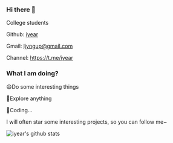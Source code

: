 ### Hi there 👋

College students

Github: [iyear](https://github.com/iyear)

Gmail: ljyngup@gmail.com

Channel: https://t.me/iyear

### What I am doing?

😄Do some interesting things

🌱Explore anything 

🔭Coding...

I will often star some interesting projects, so you can follow me~

![iyear's github stats](https://github-readme-stats.vercel.app/api?username=iyear&show_icons=true&theme=vue&count_private=true&include_all_commits=true)
